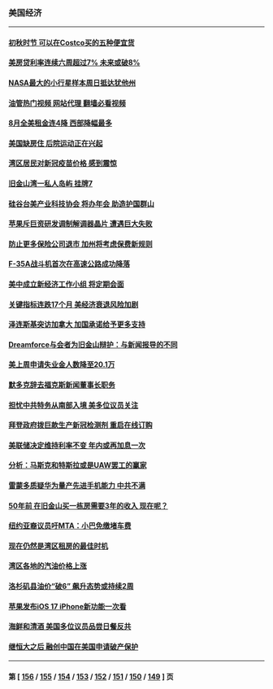 ### 美国经济
---
#### [初秋时节 可以在Costco买的五种便宜货](../../pages/ncid1078158/n14077381.md?09250045) 
#### [美房贷利率连续六周超过7% 未来或破8%](../../pages/ncid1078158/n14079960.md?09250045) 
#### [NASA最大的小行星样本周日抵达犹他州](../../pages/ncid1078158/n14079948.md?09250045) 
#### [油管热门视频 网站代理 翻墙必看视频](http://138.2.39.72:81/youtube.html?epic-marker?09250045)
#### [8月全美租金连4降 西部降幅最多](../../pages/ncid1078158/n14079774.md?09250045) 
#### [美国缺房住 后院运动正在兴起](../../pages/ncid1078158/n14079734.md?09250045) 
#### [湾区居民对新冠疫苗价格 感到震惊](../../pages/ncid1078158/n14079753.md?09250045) 
#### [旧金山湾一私人岛屿 挂牌7](../../pages/ncid1078158/n14079746.md?09250045) 
#### [硅谷台美产业科技协会 将办年会 助造护国群山](../../pages/ncid1078158/n14079744.md?09250045) 
#### [苹果斥巨资研发调制解调器晶片 遭遇巨大失败](../../pages/ncid1078158/n14079709.md?09250045) 
#### [防止更多保险公司退市 加州将考虑保费新规则](../../pages/ncid1078158/n14079493.md?09250045) 
#### [F-35A战斗机首次在高速公路成功降落](../../pages/ncid1078158/n14079300.md?09250045) 
#### [美中成立新经济工作小组 将定期会面](../../pages/ncid1078158/n14079310.md?09250045) 
#### [关键指标连跌17个月 美经济衰退风险加剧](../../pages/ncid1078158/n14079163.md?09250045) 
#### [泽连斯基突访加拿大 加国承诺给予更多支持](../../pages/ncid1078158/n14079187.md?09250045) 
#### [Dreamforce与会者为旧金山辩护：与新闻报导的不同](../../pages/ncid1078158/n14079038.md?09250045) 
#### [美上周申请失业金人数降至20.1万](../../pages/ncid1078158/n14078727.md?09250045) 
#### [默多克辞去福克斯新闻董事长职务](../../pages/ncid1078158/n14078558.md?09250045) 
#### [担忧中共特务从南部入境 美多位议员关注](../../pages/ncid1078158/n14078532.md?09250045) 
#### [拜登政府拨巨款生产新冠检测剂 重启在线订购](../../pages/ncid1078158/n14078082.md?09250045) 
#### [美联储决定维持利率不变 年内或再加息一次](../../pages/ncid1078158/n14078007.md?09250045) 
#### [分析：马斯克和特斯拉或是UAW罢工的赢家](../../pages/ncid1078158/n14077926.md?09250045) 
#### [雷蒙多质疑华为量产先进手机能力 中共不满](../../pages/ncid1078158/n14077863.md?09250045) 
#### [50年前 在旧金山买一栋房需要3年的收入 现在呢？](../../pages/ncid1078158/n14077543.md?09250045) 
#### [纽约亚裔议员吁MTA：小巴免缴堵车费](../../pages/ncid1078158/n14077392.md?09250045) 
#### [现在仍然是湾区租房的最佳时机](../../pages/ncid1078158/n14077371.md?09250045) 
#### [湾区各地的汽油价格上涨](../../pages/ncid1078158/n14077350.md?09250045) 
#### [洛杉矶县油价“破6” 飙升态势或持续2周](../../pages/ncid1078158/n14077257.md?09250045) 
#### [苹果发布iOS 17 iPhone新功能一次看](../../pages/ncid1078158/n14076851.md?09250045) 
#### [海鲜和清酒 美国多位议员品尝日餐反共](../../pages/ncid1078158/n14076981.md?09250045) 
#### [继恒大之后 融创中国在美国申请破产保护](../../pages/ncid1078158/n14076747.md?09250045) 

---
#### 第 [ [156](./156.md?09250045) / [155](./155.md?09250045) / [154](./154.md?09250045) / [153](./153.md?09250045) / [152](./152.md?09250045) / [151](./151.md?09250045) / [150](./150.md?09250045) / [149](./149.md?09250045) ] 页
